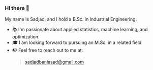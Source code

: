 ### Hi there 👋
My name is Sadjad, and I hold a B.Sc. in Industrial Engineering. 
* 📚 I'm passionate about applied statistics, machine learning, and optimization.
* 🎓 I am looking forward to pursuing an M.Sc. in a related field
* 📭 Feel free to reach out to me at:
     > sadjadbaniasad@gmail.com
